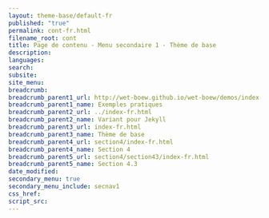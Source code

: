 ```yaml
---
layout: theme-base/default-fr
published: "true"
permalink: cont-fr.html
filename_root: cont
title: Page de contenu - Menu secondaire 1 - Thème de base
description:
languages:
search:
subsite:
site_menu:
breadcrumb:
breadcrumb_parent1_url: http://wet-boew.github.io/wet-boew/demos/index-fra.html
breadcrumb_parent1_name: Exemples pratiques
breadcrumb_parent2_url: ../index-fr.html
breadcrumb_parent2_name: Variant pour Jekyll
breadcrumb_parent3_url: index-fr.html
breadcrumb_parent3_name: Thème de base
breadcrumb_parent4_url: section4/index-fr.html
breadcrumb_parent4_name: Section 4
breadcrumb_parent5_url: section4/section43/index-fr.html
breadcrumb_parent5_name: Section 4.3
date_modified:
secondary_menu: true
secondary_menu_include: secnav1
css_href:
script_src:
---
```


